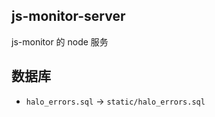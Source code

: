 ## js-monitor-server

js-monitor 的 node 服务

## 数据库

- `halo_errors.sql` -> `static/halo_errors.sql`
